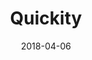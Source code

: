 ---
title: Quickity
description: Better solution for all the housing needs and recommendations.
date: 2018-04-06
url: https://houssets.vercel.app
---
